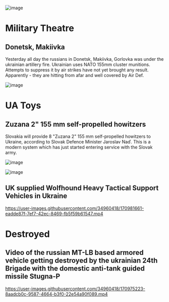 ![image](https://user-images.githubusercontent.com/34960418/170981927-3670fcd4-730d-4365-9517-55a2aeddc904.png)


# Military Theatre

## Donetsk, Makiivka

Yesterday all day the russians in Donetsk, Makiivka, Gorlovka was under the ukrainian artillery fire. Ukrainian uses NATO 155mm cluster munitions. Attempts to suppress it by air strikes have not yet brought any result. Apparently - they are hitting from afar and well covered by Air Def.

![image](https://user-images.githubusercontent.com/34960418/170982283-e7ea6353-a10c-4118-8313-b36c166e222f.png)



# UA Toys

## Zuzana 2" 155 mm self-propelled howitzers

Slovakia will provide 8 "Zuzana 2" 155 mm self-propelled howitzers to Ukraine, according to Slovak Defence Minister Jaroslav Naď. This is a modern system which has just started entering service with the Slovak army.

![image](https://user-images.githubusercontent.com/34960418/170974180-805a1b42-d323-4bf4-9182-95023971cfca.png)

![image](https://user-images.githubusercontent.com/34960418/170974106-2a86a634-4324-4ed2-892f-f308b9711280.png)


## UK supplied Wolfhound Heavy Tactical Support Vehicles in Ukraine

https://user-images.githubusercontent.com/34960418/170981661-eadde87f-7ef7-42ec-8469-fb5f59b61547.mp4




# Destroyed

## Video of the russian MT-LB based armored vehicle getting destroyed by the ukrainian 24th Brigade with the domestic anti-tank guided missile Stugna-P

https://user-images.githubusercontent.com/34960418/170975223-8aadcb0c-9587-4664-b3f0-22e54a90f089.mp4

